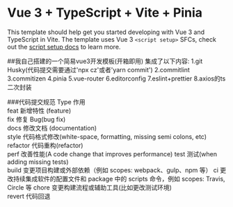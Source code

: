 # Vue 3 + TypeScript + Vite + Pinia

This template should help get you started developing with Vue 3 and TypeScript in Vite. The template uses Vue 3 `<script setup>` SFCs, check out the [script setup docs](https://v3.vuejs.org/api/sfc-script-setup.html#sfc-script-setup) to learn more.

##我自己搭建的一个简易vue3开发模板(开箱即用)
集成了以下内容:
1.git Husky(代码提交需要通过'npx cz'或者'yarn commit')
2.commitlint
3.commitizen
4.pinia
5.vue-router
6.editorconfig
7.eslint+prettier
8.axios的ts二次封装

###代码提交规范
  Type    	作用                                      
  feat    	新增特性 (feature)                          
  fix     	修复 Bug(bug fix)                         
  docs    	修改文档 (documentation)                    
  style   	代码格式修改(white-space, formatting, missing semi colons, etc)
  refactor	代码重构(refactor)                          
  perf    	改善性能(A code change that improves performance)
  test    	测试(when adding missing tests)           
  build   	变更项目构建或外部依赖（例如 scopes: webpack、gulp、npm 等）
  ci      	更改持续集成软件的配置文件和 package 中的 scripts 命令，例如 scopes: Travis, Circle 等
  chore   	变更构建流程或辅助工具(比如更改测试环境)                   
  revert  	代码回退                                    
